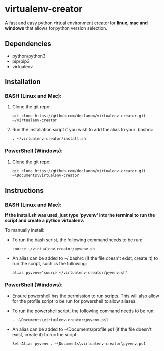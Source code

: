 # virtualenv-creator
A fast and easy python virtual environment creator for **linux, mac and windows** that allows for python version selection.

## Dependencies

- python/python3
- pip/pip3
- virtualenv

## Installation

### BASH (Linux and Mac):

1. Clone the git repo:

       git clone https://github.com/declancm/virtualenv-creator.git ~/virtualenv-creator

2. Run the installation script if you wish to add the alias to your .bashrc:

       . ~/virtualenv-creator/install.sh

### PowerShell (Windows):

1. Clone the git repo:

       git clone https://github.com/declancm/virtualenv-creator.git ~\Documents\virtualenv-creator

## Instructions

### BASH (Linux and Mac):

**If the install.sh was used, just type 'pyvenv' into the terminal to run the script and create a python virtualenv.**

To manually install:

- To run the bash script, the following command needs to be run:

      source ~/virtualenv-creator/pyvenv.sh

- An alias can be added to ~/.bashrc (if the file doesn't exist, create it) to run the script, such as the following:

      alias pyvenv='source ~/virtualenv-creator/pyvenv.sh'

### PowerShell (Windows):

- Ensure powershell has the permission to run scripts. This will also allow for the profile script to be run for powershell to allow aliases.

- To run the powershell script, the following command needs to be run:

      . ~\Documents\virtualenv-creator\pyvenv.ps1

- An alias can be added to ~\Documents\profile.ps1 (if the file doesn't exist, create it) to run the script:

      Set-Alias pyvenv . ~\Documents\virtualenv-creator\pyvenv.ps1

